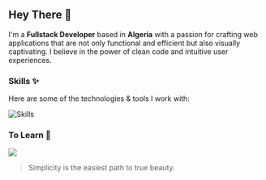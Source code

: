 ## Hey There 👋
I'm a **Fullstack Developer** based in **Algeria** with a passion for crafting web applications that are not only functional and efficient but also visually captivating. I believe in the power of clean code and intuitive user experiences.

### Skills ✨
Here are some of the technologies & tools I work with:

![Skills](https://skills.syvixor.com/api/icons?i=javascript,typescript,python,html,css3,nodejs,expressjs,drizzle,vuejs,nuxtjs,eslint,tailwindcss,zod,motion,mongodb,postgresql,mysql,supabase,storyblok,neon,tidb,docker,github,git,npm,pnpm,yarn,pypi,insomnia,vercel,vscode,figma&perline=8)

### To Learn 📖
![](https://skills.syvixor.com/api/icons?i=pinia,jest&perline=10&radius=40)

> Simplicity is the easiest path to true beauty.
